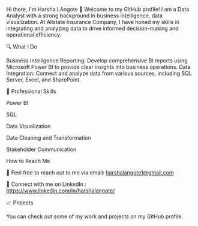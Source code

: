 Hi there, I'm Harsha LAngote 👋
Welcome to my GitHub profile! I am a Data Analyst with a strong background in business intelligence, data visualization. At Allstate Insurance Company, I have honed my skills in integrating and analyzing data to drive informed decision-making and operational efficiency.

🔍 What I Do

Business Intelligence Reporting: Develop comprehensive BI reports using Microsoft Power BI to provide clear insights into business operations. 
Data Integration: Connect and analyze data from various sources, including SQL Server, Excel, and SharePoint.

💼 Professional Skills

Power BI

SQL

Data Visualization

Data Cleaning and Transformation

Stakeholder Communication

How to Reach Me

📧 Feel free to reach out to me via email: harshalangote1@gmail.com

💬 Connect with me on LinkedIn : https://www.linkedin.com/in/harshalangote/

📈 Projects

You can check out some of my work and projects on my GitHub profile.
